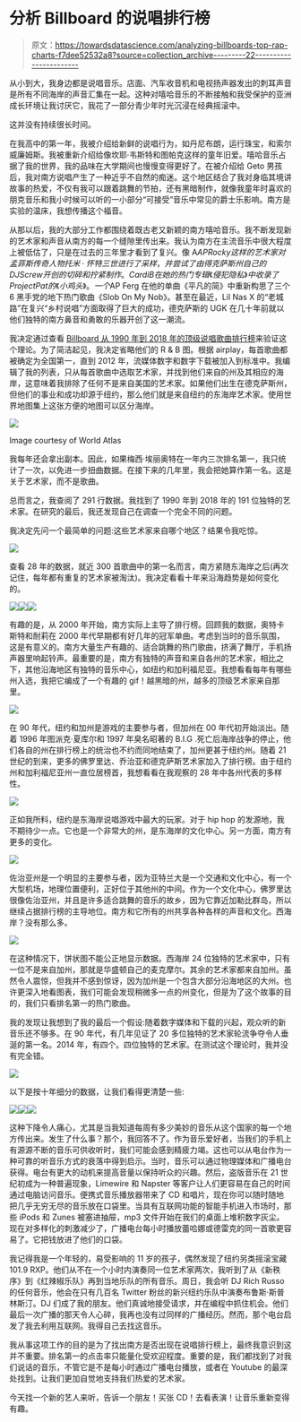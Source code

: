 # 分析 Billboard 的说唱排行榜

> 原文：<https://towardsdatascience.com/analyzing-billboards-top-rap-charts-f7dee52532a8?source=collection_archive---------22----------------------->

从小到大，我身边都是说唱音乐。店面、汽车收音机和电视扬声器发出的刺耳声音是所有不同海岸的声音汇集在一起。这种对嘻哈音乐的不断接触和我受保护的亚洲成长环境让我讨厌它，我花了一部分青少年时光沉浸在经典摇滚中。

这并没有持续很长时间。

在我高中的第一年，我被介绍给新鲜的说唱行为，如丹尼布朗，运行珠宝，和索尔威廉姆斯。我被重新介绍给像坎耶·韦斯特和图帕克这样的童年旧爱。嘻哈音乐占据了我的世界，我的品味在大学期间也慢慢变得更好了。在被介绍给 Geto 男孩后，我对南方说唱产生了一种近乎不自然的痴迷。这个地区结合了我对身临其境讲故事的热爱，不仅有我可以跟着跳舞的节拍，还有黑暗制作，就像我童年时喜欢的朋克音乐和我小时候可以听的一小部分“可接受”音乐中常见的爵士乐影响。南方是实验的温床，我想传播这个福音。

从那以后，我的大部分工作都围绕着既古老又新颖的南方嘻哈音乐。我不断发现新的艺术家和声音从南方的每一个缝隙里传出来。我认为南方在主流音乐中很大程度上被低估了，只是在过去的三年里才看到了复兴。像 A$AP Rocky 这样的艺术家对孟菲斯传奇人物托米·怀特三世进行了采样，并尝试了由得克萨斯州自己的 DJ Screw 开创的切碎和拧紧制作。Cardi B 在她的热门专辑《侵犯隐私》中收录了 Project Pat 的《小鸡头》。一个$AP Ferg 在他的单曲《平凡的简》中重新构思了三个 6 黑手党的地下热门歌曲《Slob On My Nob》。甚至在最近，Lil Nas X 的“老城路”在复兴“乡村说唱”方面取得了巨大的成功，德克萨斯的 UGK 在几十年前就以他们独特的南方鼻音和勇敢的乐器开创了这一潮流。

我决定通过查看 [Billboard 从 1990 年到 2018 年的顶级说唱歌曲排行榜](https://www.billboard.com/charts)来验证这个理论。为了简洁起见，我决定省略他们的 R & B 图。根据 airplay，每首歌曲都被确定为全国第一，直到 2012 年，流媒体数字和数字下载被加入到标准中。我编辑了我的列表，只从每首歌曲中选取艺术家，并找到他们来自的州及其相应的海岸，这意味着我排除了任何不是来自美国的艺术家。如果他们出生在德克萨斯州，但他们的事业和成功却源于纽约，那么他们就是来自纽约的东海岸艺术家。使用世界地图集上这张方便的地图可以区分海岸。

![](img/9fadde99482c8219e7e8b31e98fa60ba.png)

Image courtesy of World Atlas

我每年还会拿出副本。因此，如果梅西·埃丽奥特在一年内三次排名第一，我只统计了一次，以免进一步扭曲数据。在接下来的几年里，我会把她算作第一名。这是关于艺术家，而不是歌曲。

总而言之，我查阅了 291 行数据。我找到了 1990 年到 2018 年的 191 位独特的艺术家。在研究的最后，我还发现自己在调查一个完全不同的问题。

我决定先问一个最简单的问题:这些艺术家来自哪个地区？结果令我吃惊。

![](img/0abf5ed169589697b7d3a28a177e26c2.png)

查看 28 年的数据，就近 300 首歌曲中的第一名而言，南方紧随东海岸之后(再次记住，每年都有重复的艺术家被淘汰)。我决定看看十年来沿海趋势是如何变化的。

![](img/46fdc9437c81e7d5a4bf67a0315c7250.png)![](img/1720821a4b979191b9ca0f3fc491231f.png)![](img/5141ac804c078f7112c0ff1f49fc43ad.png)

有趣的是，从 2000 年开始，南方实际上主导了排行榜。回顾我的数据，奥特卡斯特和耐莉在 2000 年代早期都有好几年的冠军单曲。考虑到当时的音乐氛围，这是有意义的。南方大量生产有趣的、适合跳舞的热门歌曲，挤满了舞厅，手机扬声器里响起铃声。最重要的是，南方有独特的声音和来自各州的艺术家，相比之下，其他沿海地区有独特的音乐中心，如纽约和加利福尼亚。我想看看每年有哪些州入选，我把它编成了一个有趣的 gif！越黑暗的州，越多的顶级艺术家来自那里。

![](img/f28193b2e9d7e49e729148244ee13871.png)

在 90 年代，纽约和加州是游戏的主要参与者，但加州在 00 年代初开始淡出。随着 1996 年图派克·夏库尔和 1997 年臭名昭著的 B.I.G .死亡后海岸战争的停止，他们各自的州在排行榜上的统治也不约而同地结束了，加州更甚于纽约州。随着 21 世纪的到来，更多的佛罗里达、乔治亚和德克萨斯艺术家加入了排行榜。由于纽约州和加利福尼亚州一直位居榜首，我想看看在我观察的 28 年中各州代表的多样性。

![](img/6b40a784ffc49ab2070c31411901be72.png)

正如我所料，纽约是东海岸说唱游戏中最大的玩家。对于 hip hop 的发源地，我不期待少一点。它也是一个非常大的州，是东海岸的文化中心。另一方面，南方有更多的变化。

![](img/c3cfd89d96cddcbbeabb2192500517f7.png)

佐治亚州是一个明显的主要参与者，因为亚特兰大是一个交通和文化中心，有一个大型机场，地理位置便利，正好位于其他州的中间。作为一个文化中心，佛罗里达很像佐治亚州，并且是许多适合跳舞的音乐的故乡，因为它靠近加勒比群岛，所以继续占据排行榜的主导地位。南方和它所有的州共享各种各样的声音和文化。西海岸？没有那么多。

![](img/1360c5e4a75956f14fef0dd0401cd8a7.png)

在这种情况下，饼状图不能公正地显示数据。西海岸 24 位独特的艺术家中，只有一位不是来自加州，那就是华盛顿自己的麦克摩尔。其余的艺术家都来自加州。虽然令人震惊，但我并不感到惊讶，因为加州是一个包含大部分沿海地区的大州。也许更深入地看图表，我们可能会发现稍微多一点的州变化，但是为了这个故事的目的，我们只看排名第一的热门歌曲。

我的发现让我想到了我的最后一个假设:随着数字媒体和下载的兴起，观众听的新音乐还不够多。在 90 年代，有几年见证了 20 多位独特的艺术家轮流争夺令人垂涎的第一名。2014 年，有四个。四位独特的艺术家。在测试这个理论时，我并没有完全错。

![](img/b1b3ae29dbac11514ca092801b7d4079.png)

以下是按十年细分的数据，让我们看得更清楚一些:

![](img/2d91b3f9c263b45dd9ad95136f5859f3.png)![](img/bdd0cbe16f3e391074c746c53ef98cb0.png)![](img/cc61e629b7b59530964aec5b258a7940.png)

这种下降令人痛心，尤其是当我知道每周有多少美妙的音乐从这个国家的每一个地方传出来。发生了什么事？那个，我回答不了。作为音乐爱好者，当我们的手机上有源源不断的音乐可供收听时，我们可能会感到精疲力竭。这也可以从电台作为一种可靠的听音乐方式的衰落中得到启示。当时，音乐可以通过物理媒体和广播电台获得。电台有更大的动机来提高音量以保持听众的兴趣。然后，盗版音乐在 21 世纪初成为一种普遍现象，Limewire 和 Napster 等客户让人们更容易在自己的时间通过电脑访问音乐。便携式音乐播放器带来了 CD 和唱片，现在你可以随时随地把几乎无穷无尽的音乐放在口袋里。当具有互联网功能的智能手机进入市场时，那些 iPods 和 Zunes 被塞进抽屉，mp3 文件开始在我们的桌面上堆积数字灰尘。现在对多样化的刺激减少了，广播电台每小时播放蕾哈娜或德雷克的同一首歌更容易了。它把钱放进了他们的口袋。

我记得我是一个年轻的，易受影响的 11 岁的孩子，偶然发现了纽约另类摇滚宝藏 101.9 RXP。他们从不在一个小时内演奏同一位艺术家两次，我听到了从《新秩序》到《红辣椒乐队》再到当地乐队的所有音乐。周日，我会听 DJ Rich Russo 的任何音乐，他会在只有几百名 Twitter 粉丝的新兴纽约乐队中演奏布鲁斯·斯普林斯汀。DJ 们成了我的朋友。他们真诚地接受请求，并在编程中抓住机会。他们最后一次广播的那天令人心碎，我再也没有过同样的广播经历。然而，那个电台启发了我去利用互联网。我得自己去找这音乐。

我从事这项工作的目的是为了找出南方是否出现在说唱排行榜上，最终我意识到这并不重要。排名第一的点击率只能量化受欢迎程度。重要的是，我们都找到了对我们说话的音乐，不管它是不是每小时通过广播电台播放，或者在 Youtube 的最深处找到。让我们更加自觉地支持我们热爱的艺术家。

今天找一个新的艺人来听，告诉一个朋友！买张 CD！去看表演！让音乐重新变得有趣。